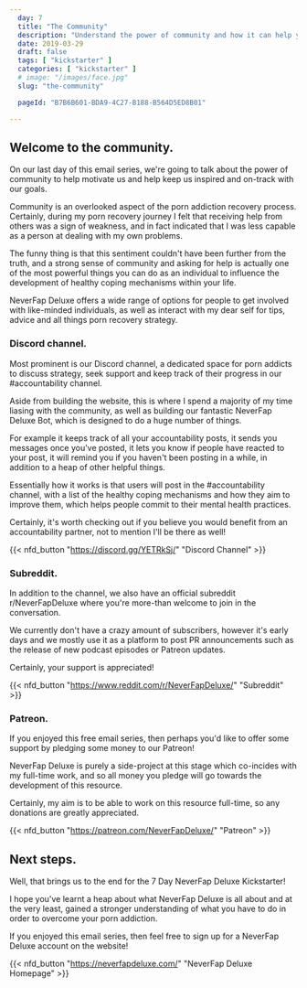 ```yaml
---
  day: 7
  title: "The Community"
  description: "Understand the power of community and how it can help you overcome your porn addiction."
  date: 2019-03-29
  draft: false
  tags: [ "kickstarter" ]
  categories: [ "kickstarter" ]
  # image: "/images/face.jpg"
  slug: "the-community"

  pageId: "B7B6B601-BDA9-4C27-B188-B564D5ED8B01"

---
```



## Welcome to the community.


On our last day of this email series, we're going to talk about the power of community to help motivate us and help keep us inspired and on-track with our goals.

Community is an overlooked aspect of the porn addiction recovery process. Certainly, during my porn recovery journey I felt that receiving help from others was a sign of weakness, and in fact indicated that I was less capable as a person at dealing with my own problems.

The funny thing is that this sentiment couldn't have been further from the truth, and a strong sense of community and asking for help is actually one of the most powerful things you can do as an individual to influence the development of healthy coping mechanisms within your life.

NeverFap Deluxe offers a wide range of options for people to get involved with like-minded individuals, as well as interact with my dear self for tips, advice and all things porn recovery strategy.


### Discord channel.


Most prominent is our Discord channel, a dedicated space for porn addicts to discuss strategy, seek support and keep track of their progress in our #accountability channel.

Aside from building the website, this is where I spend a majority of my time liasing with the community, as well as building our fantastic NeverFap Deluxe Bot, which is designed to do a huge number of things.

For example it keeps track of all your accountability posts, it sends you messages once you've posted, it lets you know if people have reacted to your post, it will remind you if you haven't been posting in a while, in addition to a heap of other helpful things.

Essentially how it works is that users will post in the #accountability channel, with a list of the healthy coping mechanisms and how they aim to improve them, which helps people commit to their mental health practices.

Certainly, it's worth checking out if you believe you would benefit from an accountability partner, not to mention I'll be there as well!

{{< nfd_button "https://discord.gg/YETRkSj/" "Discord Channel" >}}


### Subreddit.


In addition to the channel, we also have an official subreddit r/NeverFapDeluxe where you're more-than welcome to join in the conversation.

We currently don't have a crazy amount of subscribers, however it's early days and we mostly use it as a platform to post PR announcements such as the release of new podcast episodes or Patreon updates.

Certainly, your support is appreciated!


{{< nfd_button "https://www.reddit.com/r/NeverFapDeluxe/" "Subreddit" >}}


### Patreon.


If you enjoyed this free email series, then perhaps you'd like to offer some support by pledging some money to our Patreon!

NeverFap Deluxe is purely a side-project at this stage which co-incides with my full-time work, and so all money you pledge will go towards the development of this resource.

Certainly, my aim is to be able to work on this resource full-time, so any donations are greatly appreciated.


{{< nfd_button "https://patreon.com/NeverFapDeluxe/" "Patreon" >}}


## Next steps.


Well, that brings us to the end for the 7 Day NeverFap Deluxe Kickstarter!

I hope you've learnt a heap about what NeverFap Deluxe is all about and at the very least, gained a stronger understanding of what you have to do in order to overcome your porn addiction.

If you enjoyed this email series, then feel free to sign up for a NeverFap Deluxe account on the website!


{{< nfd_button "https://neverfapdeluxe.com/" "NeverFap Deluxe Homepage" >}}
